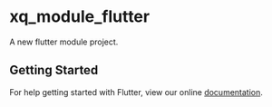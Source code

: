 # xq_module_flutter

A new flutter module project.

## Getting Started

For help getting started with Flutter, view our online
[documentation](https://flutter.dev/).
